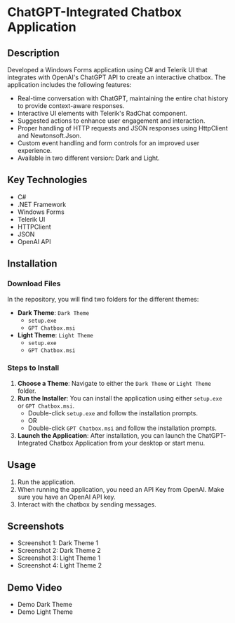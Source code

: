# ChatGPT-Integrated Chatbox Application

## Description
Developed a Windows Forms application using C# and Telerik UI that integrates with OpenAI's ChatGPT API to create an interactive chatbox. 
The application includes the following features:
- Real-time conversation with ChatGPT, maintaining the entire chat history to provide context-aware responses.
- Interactive UI elements with Telerik's RadChat component.
- Suggested actions to enhance user engagement and interaction.
- Proper handling of HTTP requests and JSON responses using HttpClient and Newtonsoft.Json.
- Custom event handling and form controls for an improved user experience.
- Available in two different version: Dark and Light.

## Key Technologies
- C#
- .NET Framework
- Windows Forms
- Telerik UI
- HTTPClient
- JSON
- OpenAI API

## Installation
### Download Files
In the repository, you will find two folders for the different themes:

- **Dark Theme**: `Dark Theme`
  - `setup.exe`
  - `GPT Chatbox.msi`
- **Light Theme**: `Light Theme`
  - `setup.exe`
  - `GPT Chatbox.msi`

### Steps to Install
1. **Choose a Theme**: Navigate to either the `Dark Theme` or `Light Theme` folder.
2. **Run the Installer**: You can install the application using either `setup.exe` or `GPT Chatbox.msi`.
   - Double-click `setup.exe` and follow the installation prompts.
   - OR
   - Double-click `GPT Chatbox.msi` and follow the installation prompts.
3. **Launch the Application**: After installation, you can launch the ChatGPT-Integrated Chatbox Application from your desktop or start menu.

## Usage
1. Run the application.
2. When running the application, you need an API Key from OpenAI. Make sure you have an OpenAI API key.
3. Interact with the chatbox by sending messages.

## Screenshots
- Screenshot 1: Dark Theme 1
- Screenshot 2: Dark Theme 2
- Screenshot 3: Light Theme 1
- Screenshot 4: Light Theme 2

## Demo Video
- Demo Dark Theme 
- Demo Light Theme


